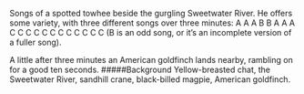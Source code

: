 Songs of a spotted towhee beside the gurgling Sweetwater River. He offers some variety, with three different songs over three minutes: A A A B B A A A C C C C C C C C C C C C (B is an odd song, or it’s an incomplete version of a fuller song). 

A little after three minutes an American goldfinch lands nearby, rambling on for a good ten seconds.
#####Background
Yellow-breasted chat, the Sweetwater River, sandhill crane, black-billed magpie, American goldfinch. 
